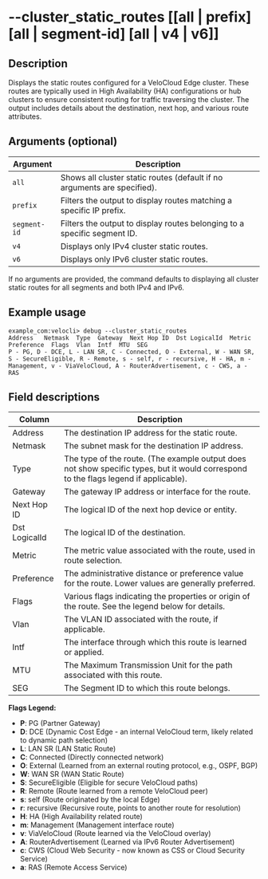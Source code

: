 #	--cluster_static_routes [[all | prefix] [all | segment-id] [all | v4 | v6]]

##	Description
Displays the static routes configured for a VeloCloud Edge cluster. These routes are typically used in High Availability (HA) configurations or hub clusters to ensure consistent routing for traffic traversing the cluster. The output includes details about the destination, next hop, and various route attributes.

##  Arguments (optional)
| Argument     | Description                                                                 |
|--------------|-----------------------------------------------------------------------------|
| `all`        | Shows all cluster static routes (default if no arguments are specified).    |
| `prefix`     | Filters the output to display routes matching a specific IP prefix.         |
| `segment-id` | Filters the output to display routes belonging to a specific segment ID.    |
| `v4`         | Displays only IPv4 cluster static routes.                                   |
| `v6`         | Displays only IPv6 cluster static routes.                                   |

If no arguments are provided, the command defaults to displaying all cluster static routes for all segments and both IPv4 and IPv6.

##  Example usage
```
example_com:velocli> debug --cluster_static_routes
Address   Netmask  Type  Gateway  Next Hop ID  Dst LogicalId  Metric  Preference  Flags  Vlan  Intf  MTU  SEG
P - PG, D - DCE, L - LAN SR, C - Connected, O - External, W - WAN SR, S - SecureEligible, R - Remote, s - self, r - recursive, H - HA, m - Management, v - ViaVeloCloud, A - RouterAdvertisement, c - CWS, a - RAS
```

##  Field descriptions
| Column        | Description                                                                                                |
|---------------|------------------------------------------------------------------------------------------------------------|
| Address       | The destination IP address for the static route.                                                           |
| Netmask       | The subnet mask for the destination IP address.                                                            |
| Type          | The type of the route. (The example output does not show specific types, but it would correspond to the flags legend if applicable). |
| Gateway       | The gateway IP address or interface for the route.                                                         |
| Next Hop ID   | The logical ID of the next hop device or entity.                                                           |
| Dst LogicalId | The logical ID of the destination.                                                                         |
| Metric        | The metric value associated with the route, used in route selection.                                       |
| Preference    | The administrative distance or preference value for the route. Lower values are generally preferred.       |
| Flags         | Various flags indicating the properties or origin of the route. See the legend below for details.          |
| Vlan          | The VLAN ID associated with the route, if applicable.                                                      |
| Intf          | The interface through which this route is learned or applied.                                              |
| MTU           | The Maximum Transmission Unit for the path associated with this route.                                     |
| SEG           | The Segment ID to which this route belongs.                                                                |

**Flags Legend:**
*   **P**: PG (Partner Gateway)
*   **D**: DCE (Dynamic Cost Edge - an internal VeloCloud term, likely related to dynamic path selection)
*   **L**: LAN SR (LAN Static Route)
*   **C**: Connected (Directly connected network)
*   **O**: External (Learned from an external routing protocol, e.g., OSPF, BGP)
*   **W**: WAN SR (WAN Static Route)
*   **S**: SecureEligible (Eligible for secure VeloCloud paths)
*   **R**: Remote (Route learned from a remote VeloCloud peer)
*   **s**: self (Route originated by the local Edge)
*   **r**: recursive (Recursive route, points to another route for resolution)
*   **H**: HA (High Availability related route)
*   **m**: Management (Management interface route)
*   **v**: ViaVeloCloud (Route learned via the VeloCloud overlay)
*   **A**: RouterAdvertisement (Learned via IPv6 Router Advertisement)
*   **c**: CWS (Cloud Web Security - now known as CSS or Cloud Security Service)
*   **a**: RAS (Remote Access Service)